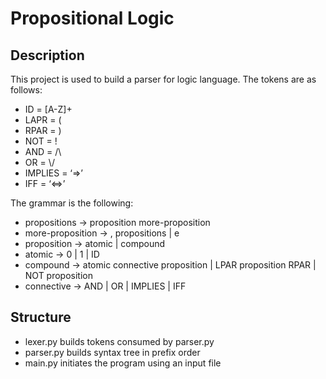 # Propositional Logic

## Description
This project is used to build a parser for logic language. The tokens are as follows:

- ID = [A-Z]+
- LAPR = (
- RPAR = )
- NOT = !
- AND = /\
- OR = \\/
- IMPLIES = ‘=>’
- IFF = ‘<=>’

The grammar is the following:

- propositions -> proposition more-proposition
- more-proposition -> , propositions | e
- proposition -> atomic | compound
- atomic -> 0 | 1 | ID
- compound -> atomic connective proposition | LPAR proposition RPAR | NOT proposition
- connective -> AND | OR | IMPLIES | IFF

## Structure

- lexer.py builds tokens consumed by parser.py
- parser.py builds syntax tree in prefix order
- main.py initiates the program using an input file
